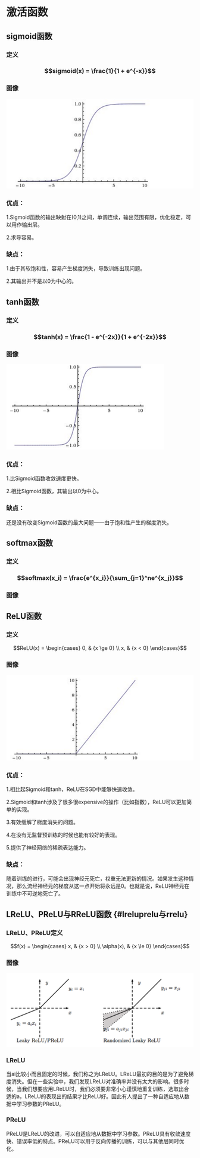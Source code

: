 # 激活函数

## sigmoid函数

### 定义

### $$sigmoid(x) = \frac{1}{1 + e^{-x}}$$

### 图像

![](/deeplearning/assets/2-1.png)

### 优点：

1.Sigmoid函数的输出映射在\(0,1\)之间，单调连续，输出范围有限，优化稳定，可以用作输出层。

2.求导容易。

### 缺点：

1.由于其软饱和性，容易产生梯度消失，导致训练出现问题。

2.其输出并不是以0为中心的。

## tanh函数

### 定义

### $$tanh(x) = \frac{1 - e^{-2x}}{1 + e^{-2x}}$$

### 图像

![](/deeplearning/assets/2-2.png)

### 优点：

1.比Sigmoid函数收敛速度更快。

2.相比Sigmoid函数，其输出以0为中心。

### 缺点：

还是没有改变Sigmoid函数的最大问题——由于饱和性产生的梯度消失。

## softmax函数

### 定义

### $$softmax(x_i) = \frac{e^{x_i}}{\sum_{j=1}^ne^{x_j}}$$

### 图像

## ReLU函数

### 定义

$$ReLU(x) = 
\begin{cases}
0, & {x \ge 0} \\
x, & {x < 0}
\end{cases}$$

### 图像

![](/deeplearning/assets/2-3.png)

### 优点：

1.相比起Sigmoid和tanh，ReLU在SGD中能够快速收敛。

2.Sigmoid和tanh涉及了很多很expensive的操作（比如指数），ReLU可以更加简单的实现。

3.有效缓解了梯度消失的问题。

4.在没有无监督预训练的时候也能有较好的表现。

5.提供了神经网络的稀疏表达能力。

### 缺点：

随着训练的进行，可能会出现神经元死亡，权重无法更新的情况。如果发生这种情况，那么流经神经元的梯度从这一点开始将永远是0。也就是说，ReLU神经元在训练中不可逆地死亡了。

## LReLU、PReLU与RReLU函数 {#lreluprelu与rrelu}

### LReLU、PReLU定义

$$f(x) = \begin{cases}
x, & {x > 0} \\ \alpha(x), & {x \le 0} \end{cases}$$

### 图像

![](/deeplearning/assets/2-4.png)

### LReLU

当ai比较小而且固定的时候，我们称之为LReLU。LReLU最初的目的是为了避免梯度消失。但在一些实验中，我们发现LReLU对准确率并没有太大的影响。很多时候，当我们想要应用LReLU时，我们必须要非常小心谨慎地重复训练，选取出合适的a，LReLU的表现出的结果才比ReLU好。因此有人提出了一种自适应地从数据中学习参数的PReLU。

### PReLU

PReLU是LReLU的改进，可以自适应地从数据中学习参数。PReLU具有收敛速度快、错误率低的特点。PReLU可以用于反向传播的训练，可以与其他层同时优化。

